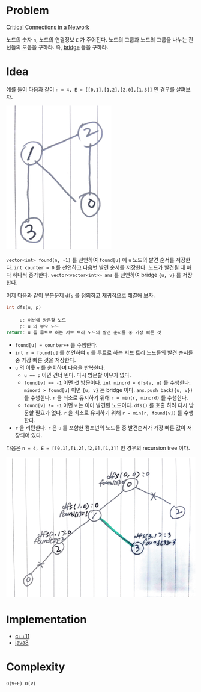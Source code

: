 # Problem

[Critical Connections in a Network](https://leetcode.com/problems/critical-connections-in-a-network/)

노드의 숫자 `n`, 노드의 연결정보 `E` 가 주어진다. 노드의 그룹과 노드의
그룹을 나누는 간선들의 모음을 구하라. 즉,
[bridge](/fundamentals/graph/bridge/README.md) 들을 구하라.

# Idea

예를 들어 다음과 같이 `n = 4, E = [[0,1],[1,2],[2,0],[1,3]]` 인 경우를
살펴보자.

![](graph.png)

`vector<int> found(n, -1)` 를 선언하여 `found[u]` 에 `u` 노드의 발견
순서를 저장한다.  `int counter = 0` 를 선언하고 다음번 발견 순서를
저장한다. 노드가 발견될 때 마다 하나씩 증가한다.  `vector<vector<int>>
ans` 를 선언하여 bridge `{u, v}` 를 저장한다.

이제 다음과 같이 부분문제 `dfs` 를 정의하고 재귀적으로 해결해 보자.

```c
int dfs(u, p)

     u: 이번에 방문할 노드
     p: u 의 부모 노드
return: u 를 루트로 하는 서브 트리 노드의 발견 순서들 중 가장 빠른 것
```

* `found[u] = counter++` 를 수행한다. 
* `int r = found[u]` 를 선언하여 `u` 를 루트로 하는 서브 트리 노드들의
  발견 순서들 중 가장 빠른 것을 저장한다.
* `u` 의 이웃 `v` 를 순회하며 다음을 반복한다.
  * `u == p` 이면 건너 뛴다. 다시 방문할 이유가 없다.
  * `found[v] == -1` 이면 첫 방문이다. `int minord = dfs(v, u)` 를
    수행한다. `minord > found[u]` 이면 `{u, v}` 는 bridge
    이다. `ans.push_back({u, v})` 를 수행한다. `r` 을 최소로 유지하기
    위해 `r = min(r, minord)` 를 수행한다.
  * `found[v] != -1` 이면 `v` 는 이미 발견된 노드이다. `dfs()` 를 호출
    하려 다시 방문할 필요가 없다. `r` 을 최소로 유지하기 위해 `r =
    min(r, found[v])` 를 수행한다.
* `r` 을 리턴한다. `r` 은 `u` 를 포함한 컴포넌의 노드들 중 발견순서가
  가장 빠른 값이 저장되어 있다.
 
다음은 `n = 4, E = [[0,1],[1,2],[2,0],[1,3]]` 인 경우의 recursion tree
이다.

![](recursiontree.png)

# Implementation

* [c++11](a.cpp)
* [java8](MainApp.java)

# Complexity

```
O(V+E) O(V)
```
